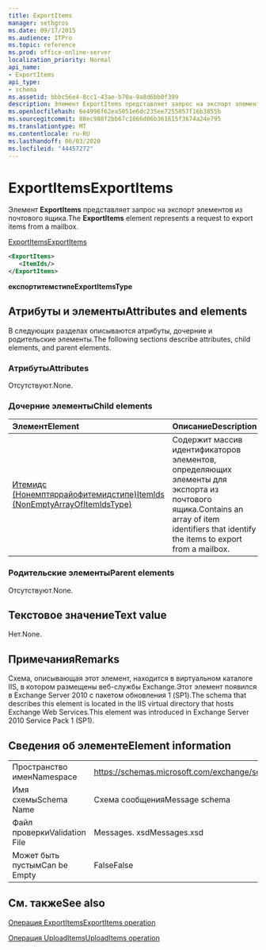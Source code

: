 ```yaml
---
title: ExportItems
manager: sethgros
ms.date: 09/17/2015
ms.audience: ITPro
ms.topic: reference
ms.prod: office-online-server
localization_priority: Normal
api_name:
- ExportItems
api_type:
- schema
ms.assetid: bbbc56e4-8cc1-43ae-b70a-9a8d6bb0f399
description: Элемент ExportItems представляет запрос на экспорт элементов из почтового ящика.
ms.openlocfilehash: 6e4996f62ea5051e6dc235ee7255057f16b3855b
ms.sourcegitcommit: 88ec988f2bb67c1866d06b361615f3674a24e795
ms.translationtype: MT
ms.contentlocale: ru-RU
ms.lasthandoff: 06/03/2020
ms.locfileid: "44457272"
---
```

# <a name="exportitems"></a><span data-ttu-id="25839-103">ExportItems</span><span class="sxs-lookup"><span data-stu-id="25839-103">ExportItems</span></span>

<span data-ttu-id="25839-104">Элемент **ExportItems** представляет запрос на экспорт элементов из почтового ящика.</span><span class="sxs-lookup"><span data-stu-id="25839-104">The **ExportItems** element represents a request to export items from a mailbox.</span></span> 
  
[<span data-ttu-id="25839-105">ExportItems</span><span class="sxs-lookup"><span data-stu-id="25839-105">ExportItems</span></span>](exportitems.md)
  
```XML
<ExportItems>
   <ItemIds/>
</ExportItems>
```

 <span data-ttu-id="25839-106">**експортитемстипе**</span><span class="sxs-lookup"><span data-stu-id="25839-106">**ExportItemsType**</span></span>
## <a name="attributes-and-elements"></a><span data-ttu-id="25839-107">Атрибуты и элементы</span><span class="sxs-lookup"><span data-stu-id="25839-107">Attributes and elements</span></span>

<span data-ttu-id="25839-108">В следующих разделах описываются атрибуты, дочерние и родительские элементы.</span><span class="sxs-lookup"><span data-stu-id="25839-108">The following sections describe attributes, child elements, and parent elements.</span></span>
  
### <a name="attributes"></a><span data-ttu-id="25839-109">Атрибуты</span><span class="sxs-lookup"><span data-stu-id="25839-109">Attributes</span></span>

<span data-ttu-id="25839-110">Отсутствуют.</span><span class="sxs-lookup"><span data-stu-id="25839-110">None.</span></span>
  
### <a name="child-elements"></a><span data-ttu-id="25839-111">Дочерние элементы</span><span class="sxs-lookup"><span data-stu-id="25839-111">Child elements</span></span>

|<span data-ttu-id="25839-112">**Элемент**</span><span class="sxs-lookup"><span data-stu-id="25839-112">**Element**</span></span>|<span data-ttu-id="25839-113">**Описание**</span><span class="sxs-lookup"><span data-stu-id="25839-113">**Description**</span></span>|
|:-----|:-----|
|[<span data-ttu-id="25839-114">Итемидс (Нонемптяррайофитемидстипе)</span><span class="sxs-lookup"><span data-stu-id="25839-114">ItemIds (NonEmptyArrayOfItemIdsType)</span></span>](itemids-nonemptyarrayofitemidstype.md) <br/> |<span data-ttu-id="25839-115">Содержит массив идентификаторов элементов, определяющих элементы для экспорта из почтового ящика.</span><span class="sxs-lookup"><span data-stu-id="25839-115">Contains an array of item identifiers that identify the items to export from a mailbox.</span></span>  <br/> |
   
### <a name="parent-elements"></a><span data-ttu-id="25839-116">Родительские элементы</span><span class="sxs-lookup"><span data-stu-id="25839-116">Parent elements</span></span>

<span data-ttu-id="25839-117">Отсутствуют.</span><span class="sxs-lookup"><span data-stu-id="25839-117">None.</span></span>
  
## <a name="text-value"></a><span data-ttu-id="25839-118">Текстовое значение</span><span class="sxs-lookup"><span data-stu-id="25839-118">Text value</span></span>

<span data-ttu-id="25839-119">Нет.</span><span class="sxs-lookup"><span data-stu-id="25839-119">None.</span></span>
  
## <a name="remarks"></a><span data-ttu-id="25839-120">Примечания</span><span class="sxs-lookup"><span data-stu-id="25839-120">Remarks</span></span>

<span data-ttu-id="25839-121">Схема, описывающая этот элемент, находится в виртуальном каталоге IIS, в котором размещены веб-службы Exchange.Этот элемент появился в Exchange Server 2010 с пакетом обновления 1 (SP1).</span><span class="sxs-lookup"><span data-stu-id="25839-121">The schema that describes this element is located in the IIS virtual directory that hosts Exchange Web Services.This element was introduced in Exchange Server 2010 Service Pack 1 (SP1).</span></span>
  
## <a name="element-information"></a><span data-ttu-id="25839-122">Сведения об элементе</span><span class="sxs-lookup"><span data-stu-id="25839-122">Element information</span></span>

|||
|:-----|:-----|
|<span data-ttu-id="25839-123">Пространство имен</span><span class="sxs-lookup"><span data-stu-id="25839-123">Namespace</span></span>  <br/> |https://schemas.microsoft.com/exchange/services/2006/messages  <br/> |
|<span data-ttu-id="25839-124">Имя схемы</span><span class="sxs-lookup"><span data-stu-id="25839-124">Schema Name</span></span>  <br/> |<span data-ttu-id="25839-125">Схема сообщения</span><span class="sxs-lookup"><span data-stu-id="25839-125">Message schema</span></span>  <br/> |
|<span data-ttu-id="25839-126">Файл проверки</span><span class="sxs-lookup"><span data-stu-id="25839-126">Validation File</span></span>  <br/> |<span data-ttu-id="25839-127">Messages. xsd</span><span class="sxs-lookup"><span data-stu-id="25839-127">Messages.xsd</span></span>  <br/> |
|<span data-ttu-id="25839-128">Может быть пустым</span><span class="sxs-lookup"><span data-stu-id="25839-128">Can be Empty</span></span>  <br/> |<span data-ttu-id="25839-129">False</span><span class="sxs-lookup"><span data-stu-id="25839-129">False</span></span>  <br/> |
   
## <a name="see-also"></a><span data-ttu-id="25839-130">См. также</span><span class="sxs-lookup"><span data-stu-id="25839-130">See also</span></span>



[<span data-ttu-id="25839-131">Операция ExportItems</span><span class="sxs-lookup"><span data-stu-id="25839-131">ExportItems operation</span></span>](exportitems-operation.md)
  
[<span data-ttu-id="25839-132">Операция UploadItems</span><span class="sxs-lookup"><span data-stu-id="25839-132">UploadItems operation</span></span>](uploaditems-operation.md)


